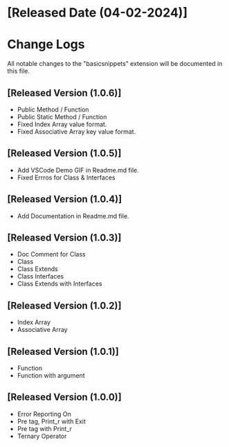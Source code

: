 # [Released Date (04-02-2024)]

# Change Logs

All notable changes to the "basicsnippets" extension will be documented in this file.

## [Released Version (1.0.6)]
- Public Method / Function
- Public Static Method / Function
- Fixed Index Array value format.
- Fixed Associative Array key value format.

## [Released Version (1.0.5)]
- Add VSCode Demo GIF in Readme.md file.
- Fixed Errros for Class & Interfaces

## [Released Version (1.0.4)]
- Add Documentation in Readme.md file.

## [Released Version (1.0.3)]
- Doc Comment for Class
- Class
- Class Extends
- Class Interfaces
- Class Extends with Interfaces

## [Released Version (1.0.2)]
- Index Array
- Associative Array

## [Released Version (1.0.1)]
- Function
- Function with argument

## [Released Version (1.0.0)]
- Error Reporting On
- Pre tag, Print_r with Exit
- Pre tag with Print_r
- Ternary Operator